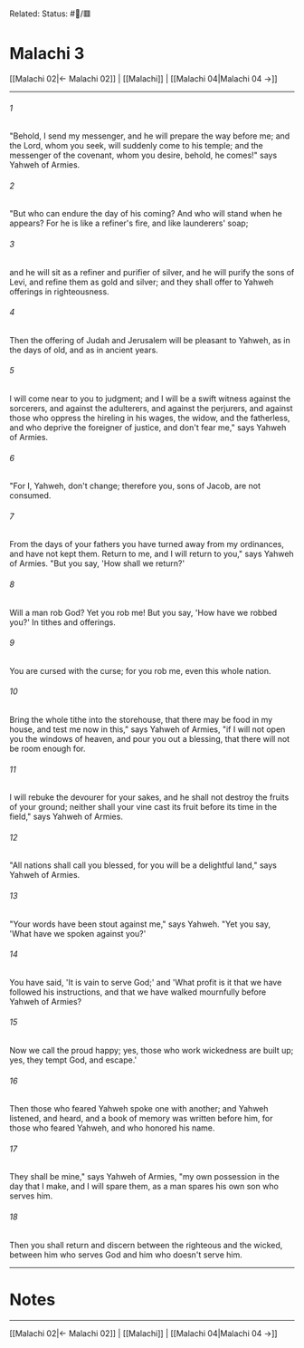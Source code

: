 Related:
Status: #📖/🟥
# Malachi 3

[[Malachi 02|← Malachi 02]] | [[Malachi]] | [[Malachi 04|Malachi 04 →]]
***



###### 1 
"Behold, I send my messenger, and he will prepare the way before me; and the Lord, whom you seek, will suddenly come to his temple; and the messenger of the covenant, whom you desire, behold, he comes!" says Yahweh of Armies. 

###### 2 
"But who can endure the day of his coming? And who will stand when he appears? For he is like a refiner's fire, and like launderers' soap; 

###### 3 
and he will sit as a refiner and purifier of silver, and he will purify the sons of Levi, and refine them as gold and silver; and they shall offer to Yahweh offerings in righteousness. 

###### 4 
Then the offering of Judah and Jerusalem will be pleasant to Yahweh, as in the days of old, and as in ancient years. 

###### 5 
I will come near to you to judgment; and I will be a swift witness against the sorcerers, and against the adulterers, and against the perjurers, and against those who oppress the hireling in his wages, the widow, and the fatherless, and who deprive the foreigner of justice, and don't fear me," says Yahweh of Armies. 

###### 6 
"For I, Yahweh, don't change; therefore you, sons of Jacob, are not consumed. 

###### 7 
From the days of your fathers you have turned away from my ordinances, and have not kept them. Return to me, and I will return to you," says Yahweh of Armies. "But you say, 'How shall we return?' 

###### 8 
Will a man rob God? Yet you rob me! But you say, 'How have we robbed you?' In tithes and offerings. 

###### 9 
You are cursed with the curse; for you rob me, even this whole nation. 

###### 10 
Bring the whole tithe into the storehouse, that there may be food in my house, and test me now in this," says Yahweh of Armies, "if I will not open you the windows of heaven, and pour you out a blessing, that there will not be room enough for. 

###### 11 
I will rebuke the devourer for your sakes, and he shall not destroy the fruits of your ground; neither shall your vine cast its fruit before its time in the field," says Yahweh of Armies. 

###### 12 
"All nations shall call you blessed, for you will be a delightful land," says Yahweh of Armies. 

###### 13 
"Your words have been stout against me," says Yahweh. "Yet you say, 'What have we spoken against you?' 

###### 14 
You have said, 'It is vain to serve God;' and 'What profit is it that we have followed his instructions, and that we have walked mournfully before Yahweh of Armies? 

###### 15 
Now we call the proud happy; yes, those who work wickedness are built up; yes, they tempt God, and escape.' 

###### 16 
Then those who feared Yahweh spoke one with another; and Yahweh listened, and heard, and a book of memory was written before him, for those who feared Yahweh, and who honored his name. 

###### 17 
They shall be mine," says Yahweh of Armies, "my own possession in the day that I make, and I will spare them, as a man spares his own son who serves him. 

###### 18 
Then you shall return and discern between the righteous and the wicked, between him who serves God and him who doesn't serve him.

---
# Notes


***
[[Malachi 02|← Malachi 02]] | [[Malachi]] | [[Malachi 04|Malachi 04 →]]
